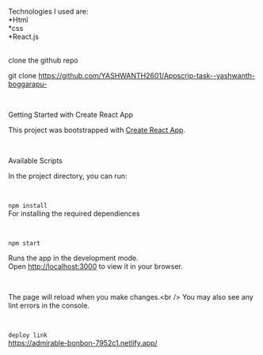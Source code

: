 Technologies I used are: <br />
*Html <br />
*css <br />
*React.js <br />

<br />
 clone the github repo <br />

git clone https://github.com/YASHWANTH2601/Appscrip-task--yashwanth-boggarapu-

<br />

Getting Started with Create React App <br />

This project was bootstrapped with [Create React App](https://github.com/facebook/create-react-app).<br />

<br />

Available Scripts <br />

In the project directory, you can run:<br />

<br />

 `npm install` <br />
For installing the required dependiences<br />

<br />

 `npm start` <br />

Runs the app in the development mode.\
Open [http://localhost:3000](http://localhost:3000) to view it in your browser.<br />

<br />

The page will reload when you make changes.\<br />
You may also see any lint errors in the console.<br />

<br />

`deploy link` <br />
https://admirable-bonbon-7952c1.netlify.app/


 
 
 
